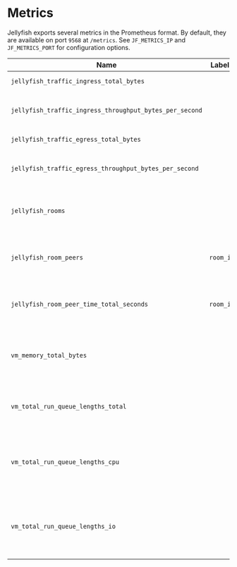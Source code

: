 # Metrics

Jellyfish exports several metrics in the Prometheus format.
By default, they are available on port `9568` at `/metrics`.
See `JF_METRICS_IP` and `JF_METRICS_PORT` for configuration options.

| Name                                                    | Labels    | Description                                       |
| ------------------------------------------------------- | --------- | ------------------------------------------------- |
| `jellyfish_traffic_ingress_total_bytes`                 |           | Total traffic received                            |
| `jellyfish_traffic_ingress_throughput_bytes_per_second` |           | Current throughput for received traffic           |
| `jellyfish_traffic_egress_total_bytes`                  |           | Total traffic sent                                |
| `jellyfish_traffic_egress_throughput_bytes_per_second`  |           | Current throughput for sent traffic               |
| `jellyfish_rooms`                                       |           | Amount of rooms currently present in Jellyfish    |
| `jellyfish_room_peers`                                  | `room_id` | Amount of peers currently present in a given room |
| `jellyfish_room_peer_time_total_seconds`                | `room_id` | Total peer time accumulated for a given room      |
| `vm_memory_total_bytes`                                 |           | Total memory used by Erlang Virtual Machine       |
| `vm_total_run_queue_lengths_total`                      |           | Number of Erlang processes waiting to be executed |
| `vm_total_run_queue_lengths_cpu`                        |           | Number of Erlang processes waiting to be executed on CPU schedulers      |
| `vm_total_run_queue_lengths_io`                         |           | Number of Erlang processes waiting to be executed on IO schedulers       |
